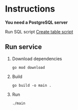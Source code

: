 # Instructions

**You need a PostgreSQL server**

 Run SQL script [Create table script](../contrib/db.postgres.sql)



## Run service

1. Download dependencies 

    ```
    go mod download
    ```

2. Build

    ```
    go build -o main .
    ```
3. Run
    ```
    ./main 
    ```




